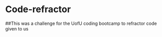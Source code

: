 # Code-refractor

##This was a challenge for the UofU coding bootcamp to refractor code given to us
